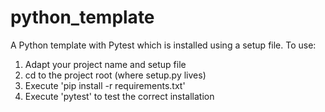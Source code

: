 # python_template
A Python template with Pytest which is installed using a setup file.
To use:
1. Adapt your project name and setup file
2. cd to the project root (where setup.py lives)
3. Execute 'pip install -r requirements.txt'
4. Execute 'pytest' to test the correct installation
